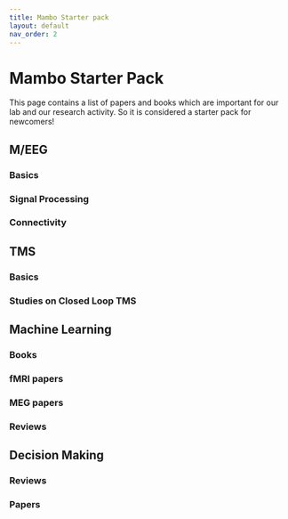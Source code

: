 ```yaml
---
title: Mambo Starter pack
layout: default
nav_order: 2
---
```


# Mambo Starter Pack

This page contains a list of papers and books which are important for our lab and our research activity. So it is considered a starter pack for newcomers!

## M/EEG

### Basics

### Signal Processing

### Connectivity

## TMS

### Basics

### Studies on Closed Loop TMS

## Machine Learning

### Books

### fMRI papers

### MEG papers

### Reviews

## Decision Making

### Reviews

### Papers